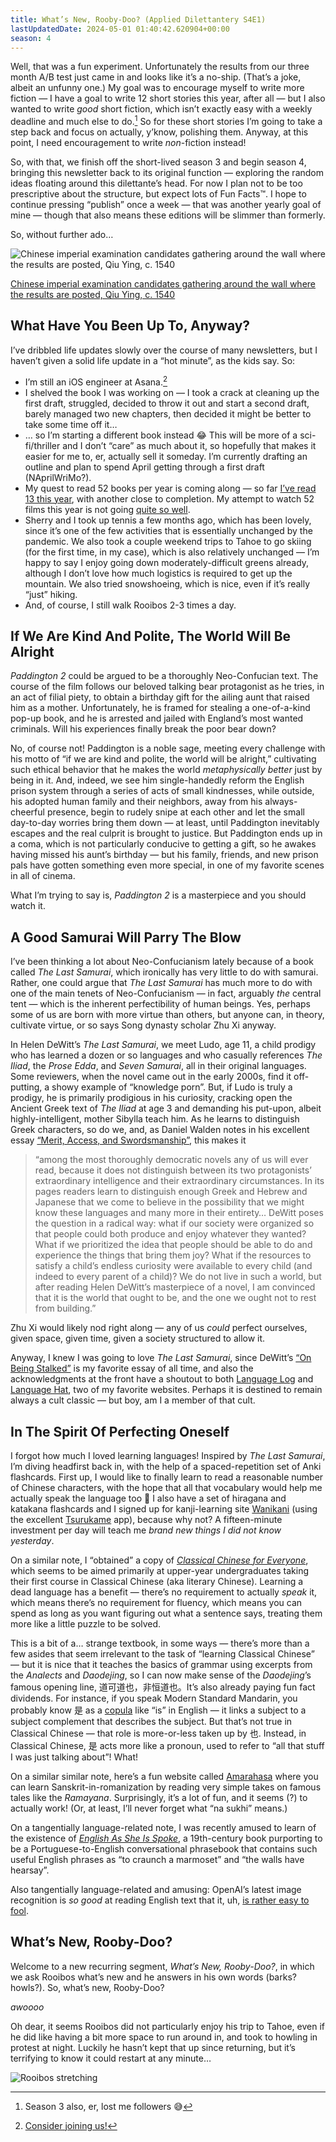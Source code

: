 ```yaml
---
title: What’s New, Rooby-Doo? (Applied Dilettantery S4E1)
lastUpdatedDate: 2024-05-01 01:40:42.620904+00:00
season: 4
---
```


<!-- markdownlint-disable no-emphasis-as-heading -->

Well, that was a fun experiment. Unfortunately the results from our three month A/B test just came in and looks like it’s a no-ship. (That’s a joke, albeit an unfunny one.) My goal was to encourage myself to write more fiction — I have a goal to write 12 short stories this year, after all — but I also wanted to write _good_ short fiction, which isn’t exactly easy with a weekly deadline and much else to do.[^1] So for these short stories I’m going to take a step back and focus on actually, y’know, polishing them. Anyway, at this point, I need encouragement to write _non_-fiction instead!

So, with that, we finish off the short-lived season 3 and begin season 4, bringing this newsletter back to its original function — exploring the random ideas floating around this dilettante’s head. For now I plan not to be too prescriptive about the structure, but expect lots of Fun Facts™️. I hope to continue pressing “publish” once a week — that was another yearly goal of mine — though that also means these editions will be slimmer than formerly.

So, without further ado…

![Chinese imperial examination candidates gathering around the wall where the results are posted, Qiu Ying, c. 1540](../../assets/newsletters/imperial_examinations.jpg)

[Chinese imperial examination candidates gathering around the wall where the results are posted, Qiu Ying, c. 1540](https://commons.wikimedia.org/wiki/File:Ming-Beamtenpr%C3%BCfungen1.jpg)

## What Have You Been Up To, Anyway?

I’ve dribbled life updates slowly over the course of many newsletters, but I haven’t given a solid life update in a “hot minute”, as the kids say. So:

* I’m still an iOS engineer at Asana.[^2]
* I shelved the book I was working on — I took a crack at cleaning up the first draft, struggled, decided to throw it out and start a second draft, barely managed two new chapters, then decided it might be better to take some time off it…
* … so I’m starting a different book instead 😂 This will be more of a sci-fi/thriller and I don’t “care” as much about it, so hopefully that makes it easier for me to, er, actually sell it someday. I’m currently drafting an outline and plan to spend April getting through a first draft (NAprilWriMo?).
* My quest to read 52 books per year is coming along — so far [I’ve read 13 this year](https://rwblickhan.org/52books/2021/), with another close to completion. My attempt to watch 52 films this year is not going [quite so well](https://rwblickhan.org/52films/2021/).
* Sherry and I took up tennis a few months ago, which has been lovely, since it’s one of the few activities that is essentially unchanged by the pandemic. We also took a couple weekend trips to Tahoe to go skiing (for the first time, in my case), which is also relatively unchanged — I’m happy to say I enjoy going down moderately-difficult greens already, although I don’t love how much logistics is required to get up the mountain. We also tried snowshoeing, which is nice, even if it’s really “just” hiking.
* And, of course, I still walk Rooibos 2-3 times a day.

## If We Are Kind And Polite, The World Will Be Alright

_Paddington 2_ could be argued to be a thoroughly Neo-Confucian text. The course of the film follows our beloved talking bear protagonist as he tries, in an act of filial piety, to obtain a birthday gift for the ailing aunt that raised him as a mother. Unfortunately, he is framed for stealing a one-of-a-kind pop-up book, and he is arrested and jailed with England’s most wanted criminals. Will his experiences finally break the poor bear down?

No, of course not! Paddington is a noble sage, meeting every challenge with his motto of “if we are kind and polite, the world will be alright,” cultivating such ethical behavior that he makes the world _metaphysically better_ just by being in it. And, indeed, we see him single-handedly reform the English prison system through a series of acts of small kindnesses, while outside, his adopted human family and their neighbors, away from his always-cheerful presence, begin to rudely snipe at each other and let the small day-to-day worries bring them down — at least, until Paddington inevitably escapes and the real culprit is brought to justice. But Paddington ends up in a coma, which is not particularly conducive to getting a gift, so he awakes having missed his aunt’s birthday — but his family, friends, and new prison pals have gotten something even more special, in one of my favorite scenes in all of cinema.

What I’m trying to say is, _Paddington 2_ is a masterpiece and you should watch it.

## A Good Samurai Will Parry The Blow

I’ve been thinking a lot about Neo-Confucianism lately because of a book called _The Last Samurai_, which ironically has very little to do with samurai. Rather, one could argue that _The Last Samurai_ has much more to do with one of the main tenets of Neo-Confucianism — in fact, arguably _the_ central tent — which is the inherent perfectibility of human beings. Yes, perhaps some of us are born with more virtue than others, but anyone can, in theory, cultivate virtue, or so says Song dynasty scholar Zhu Xi anyway.

In Helen DeWitt’s _The Last Samurai_, we meet Ludo, age 11, a child prodigy who has learned a dozen or so languages and who casually references _The Iliad_, the _Prose Edda_, and _Seven Samurai_, all in their original languages. Some reviewers, when the novel came out in the early 2000s, find it off-putting, a showy example of “knowledge porn”. But, if Ludo is truly a prodigy, he is primarily prodigious in his curiosity, cracking open the Ancient Greek text of _The Iliad_ at age 3 and demanding his put-upon, albeit highly-intelligent, mother Sibylla teach him. As he learns to distinguish Greek characters, so do we, and, as Daniel Walden notes in his excellent essay [“Merit, Access, and Swordsmanship”](https://www.currentaffairs.org/2020/12/merit-access-and-swordsmanship), this makes it

> “among the most thoroughly democratic novels any of us will ever read, because it does not distinguish between its two protagonists’ extraordinary intelligence and their extraordinary circumstances. In its pages readers learn to distinguish enough Greek and Hebrew and Japanese that we come to believe in the possibility that we might know these languages and many more in their entirety… DeWitt poses the question in a radical way: what if our society were organized so that people could both produce and enjoy whatever they wanted? What if we prioritized the idea that people should be able to do and experience the things that bring them joy? What if the resources to satisfy a child’s endless curiosity were available to every child (and indeed to every parent of a child)? We do not live in such a world, but after reading Helen DeWitt’s masterpiece of a novel, I am convinced that it is the world that ought to be, and the one we ought not to rest from building.”

Zhu Xi would likely nod right along — any of us _could_ perfect ourselves, given space, given time, given a society structured to allow it.

Anyway, I knew I was going to love _The Last Samurai_, since DeWitt’s [“On Being Stalked”](https://www.lrb.co.uk/the-paper/v36/n16/helen-dewitt/diary) is my favorite essay of all time, and also the acknowledgments at the front have a shoutout to both [Language Log](https://languagelog.ldc.upenn.edu/nll/) and [Language Hat](http://languagehat.com), two of my favorite websites. Perhaps it is destined to remain always a cult classic — but boy, am I a member of that cult.

## In The Spirit Of Perfecting Oneself

I forgot how much I loved learning languages! Inspired by _The Last Samurai_, I’m diving headfirst back in, with the help of a spaced-repetition set of Anki flashcards. First up, I would like to finally learn to read a reasonable number of Chinese characters, with the hope that all that vocabulary would help me actually speak the language too 🙂 I also have a set of hiragana and katakana flashcards and I signed up for kanji-learning site [Wanikani](https://www.wanikani.com) (using the excellent [Tsurukame](https://apps.apple.com/us/app/tsurukame-for-wanikani/id1367114761) app), because why not? A fifteen-minute investment per day will teach me _brand new things I did not know yesterday_.

On a similar note, I “obtained” a copy of [_Classical Chinese for Everyone_](https://www.amazon.com/Classical-Chinese-Everyone-Absolute-Beginners/dp/1624668216), which seems to be aimed primarily at upper-year undergraduates taking their first course in Classical Chinese (aka literary Chinese). Learning a dead language has a benefit — there’s no requirement to actually _speak_ it, which means there’s no requirement for fluency, which means you can spend as long as you want figuring out what a sentence says, treating them more like a little puzzle to be solved.

This is a bit of a… strange textbook, in some ways — there’s more than a few asides that seem irrelevant to the task of “learning Classical Chinese” — but it is nice that it teaches the basics of grammar using excerpts from the _Analects_ and _Daodejing_, so I can now make sense of the _Daodejing_’s famous opening line, 道可道也，非恒道也。It’s also already paying fun fact dividends. For instance, if you speak Modern Standard Mandarin, you probably know 是 as a [copula](https://en.wikipedia.org/wiki/Copula_(linguistics)) like “is” in English — it links a subject to a subject complement that describes the subject. But that’s not true in Classical Chinese — that role is more-or-less taken up by 也. Instead, in Classical Chinese, 是 acts more like a pronoun, used to refer to “all that stuff I was just talking about”! What!

On a similar similar note, here’s a fun website called [Amarahasa](https://en.amarahasa.com) where you can learn Sanskrit-in-romanization by reading very simple takes on famous tales like the _Ramayana_. Surprisingly, it’s a lot of fun, and it seems (?) to actually work! (Or, at least, I’ll never forget what “na sukhi” means.)

On a tangentially language-related note, I was recently amused to learn of the existence of [_English As She Is Spoke_](https://en.wikipedia.org/wiki/English_as_She_Is_Spoke), a 19th-century book purporting to be a Portuguese-to-English conversational phrasebook that contains such useful English phrases as “to craunch a marmoset” and “the walls have hearsay”.

Also tangentially language-related and amusing: OpenAI’s latest image recognition is _so good_ at reading English text that it, uh, [is rather easy to fool](https://twitter.com/moyix/status/1367575109305794563).

## What’s New, Rooby-Doo?

Welcome to a new recurring segment, _What’s New, Rooby-Doo?_, in which we ask Rooibos what’s new and he answers in his own words (barks? howls?). So, what’s new, Rooby-Doo?

_awoooo_

Oh dear, it seems Rooibos did not particularly enjoy his trip to Tahoe, even if he did like having a bit more space to run around in, and took to howling in protest at night. Luckily he hasn’t kept that up since returning, but it’s terrifying to know it could restart at any minute…

![Rooibos stretching](../../assets/newsletters/rooibos_stretching.jpg)

[^1]: Season 3 also, er, lost me followers 😅

[^2]: [Consider joining us!](https://asana.com/jobs/apply/2458614/software-engineerios)